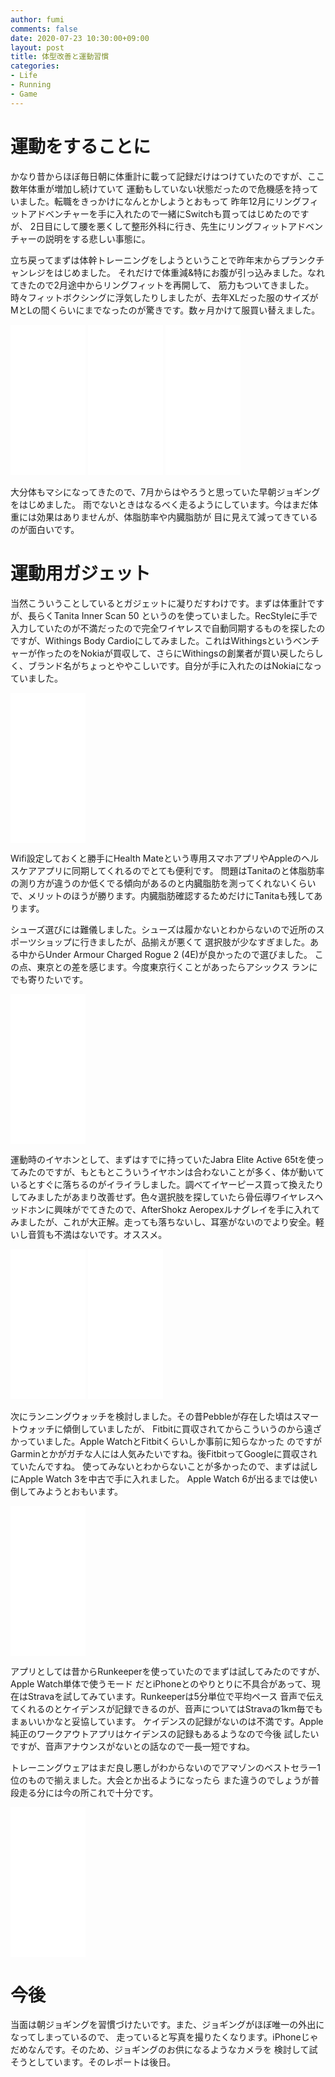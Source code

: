```yaml
---
author: fumi
comments: false
date: 2020-07-23 10:30:00+09:00
layout: post
title: 体型改善と運動習慣
categories:
- Life
- Running
- Game
---
```


# 運動をすることに

かなり昔からほぼ毎日朝に体重計に載って記録だけはつけていたのですが、ここ数年体重が増加し続けていて
運動もしていない状態だったので危機感を持っていました。転職をきっかけになんとかしようとおもって
昨年12月にリングフィットアドベンチャーを手に入れたので一緒にSwitchも買ってはじめたのですが、
2日目にして腰を悪くして整形外科に行き、先生にリングフィットアドベンチャーの説明をする悲しい事態に。

立ち戻ってまずは体幹トレーニングをしようということで昨年末からプランクチャンレジをはじめました。
それだけで体重減&特にお腹が引っ込みました。なれてきたので2月途中からリングフィットを再開して、
筋力もついてきました。時々フィットボクシングに浮気したりしましたが、去年XLだった服のサイズが
MとLの間くらいにまでなったのが驚きです。数ヶ月かけて服買い替えました。

<iframe style="width:120px;height:240px;" marginwidth="0" marginheight="0" scrolling="no" frameborder="0" src="//rcm-fe.amazon-adsystem.com/e/cm?lt1=_blank&bc1=000000&IS2=1&bg1=FFFFFF&fc1=000000&lc1=0000FF&t=torrydiary-22&language=ja_JP&o=9&p=8&l=as4&m=amazon&f=ifr&ref=as_ss_li_til&asins=B07XV8VSZT&linkId=58af941f1dacedf1182a5990f763a2c3"></iframe>
<iframe style="width:120px;height:240px;" marginwidth="0" marginheight="0" scrolling="no" frameborder="0" src="//rcm-fe.amazon-adsystem.com/e/cm?lt1=_blank&bc1=000000&IS2=1&bg1=FFFFFF&fc1=000000&lc1=0000FF&t=torrydiary-22&language=ja_JP&o=9&p=8&l=as4&m=amazon&f=ifr&ref=as_ss_li_til&asins=B07WXL5YPW&linkId=65cbf9429612c1e7a82ee4b0108542f3"></iframe>
<iframe style="width:120px;height:240px;" marginwidth="0" marginheight="0" scrolling="no" frameborder="0" src="//rcm-fe.amazon-adsystem.com/e/cm?lt1=_blank&bc1=000000&IS2=1&bg1=FFFFFF&fc1=000000&lc1=0000FF&t=torrydiary-22&language=ja_JP&o=9&p=8&l=as4&m=amazon&f=ifr&ref=as_ss_li_til&asins=B07HYKWLJH&linkId=a77f658e69b24e4dd7b405429fe865ed"></iframe>

大分体もマシになってきたので、7月からはやろうと思っていた早朝ジョギングをはじめました。
雨でないときはなるべく走るようにしています。今はまだ体重には効果はありませんが、体脂肪率や内臓脂肪が
目に見えて減ってきているのが面白いです。

# 運動用ガジェット

当然こういうことしているとガジェットに凝りだすわけです。まずは体重計ですが、長らくTanita Inner Scan 50 というのを使っていました。RecStyleに手で入力していたのが不満だったので完全ワイヤレスで自動同期するものを探したのですが、Withings Body Cardioにしてみました。これはWithingsというベンチャーが作ったのをNokiaが買収して、さらにWithingsの創業者が買い戻したらしく、ブランド名がちょっとややこしいです。自分が手に入れたのはNokiaになっていました。

<iframe style="width:120px;height:240px;" marginwidth="0" marginheight="0" scrolling="no" frameborder="0" src="//rcm-fe.amazon-adsystem.com/e/cm?lt1=_blank&bc1=000000&IS2=1&bg1=FFFFFF&fc1=000000&lc1=0000FF&t=torrydiary-22&language=ja_JP&o=9&p=8&l=as4&m=amazon&f=ifr&ref=as_ss_li_til&asins=B07B4RFH3Y&linkId=8abac9b760ca4f8f05e042b65dccf602"></iframe>

Wifi設定しておくと勝手にHealth Mateという専用スマホアプリやAppleのヘルスケアアプリに同期してくれるのでとても便利です。
問題はTanitaのと体脂肪率の測り方が違うのか低くでる傾向があるのと内臓脂肪を測ってくれないくらいで、メリットのほうが勝ります。内臓脂肪確認するためだけにTanitaも残してあります。

シューズ選びには難儀しました。シューズは履かないとわからないので近所のスポーツショップに行きましたが、品揃えが悪くて
選択肢が少なすぎました。ある中からUnder Armour Charged Rogue 2 (4E)が良かったので選びました。
この点、東京との差を感じます。今度東京行くことがあったらアシックス ランにでも寄りたいです。

<iframe style="width:120px;height:240px;" marginwidth="0" marginheight="0" scrolling="no" frameborder="0" src="//rcm-fe.amazon-adsystem.com/e/cm?lt1=_blank&bc1=000000&IS2=1&bg1=FFFFFF&fc1=000000&lc1=0000FF&t=torrydiary-22&language=ja_JP&o=9&p=8&l=as4&m=amazon&f=ifr&ref=as_ss_li_til&asins=B07RK28KTD&linkId=8c9d1138aa553a35b113ee1a89e330dc"></iframe>


運動時のイヤホンとして、まずはすでに持っていたJabra Elite Active 65tを使ってみたのですが、もともとこういうイヤホンは合わないことが多く、体が動いているとすぐに落ちるのがイライラしました。調べてイヤーピース買って換えたりしてみましたがあまり改善せず。色々選択肢を探していたら骨伝導ワイヤレスヘッドホンに興味がでてきたので、AfterShokz Aeropexルナグレイを手に入れてみましたが、これが大正解。走っても落ちないし、耳塞がないのでより安全。軽いし音質も不満はないです。オススメ。

<iframe style="width:120px;height:240px;" marginwidth="0" marginheight="0" scrolling="no" frameborder="0" src="//rcm-fe.amazon-adsystem.com/e/cm?lt1=_blank&bc1=000000&IS2=1&bg1=FFFFFF&fc1=000000&lc1=0000FF&t=torrydiary-22&language=ja_JP&o=9&p=8&l=as4&m=amazon&f=ifr&ref=as_ss_li_til&asins=B07DFM1KPB&linkId=90276d674c211b0bff7da02e319ba328"></iframe>
<iframe style="width:120px;height:240px;" marginwidth="0" marginheight="0" scrolling="no" frameborder="0" src="//rcm-fe.amazon-adsystem.com/e/cm?lt1=_blank&bc1=000000&IS2=1&bg1=FFFFFF&fc1=000000&lc1=0000FF&t=torrydiary-22&language=ja_JP&o=9&p=8&l=as4&m=amazon&f=ifr&ref=as_ss_li_til&asins=B07RQLRV7Q&linkId=2d17258c16ab5bb65cdf6996826748ee"></iframe>

次にランニングウォッチを検討しました。その昔Pebbleが存在した頃はスマートウォッチに傾倒していましたが、
Fitbitに買収されてからこういうのから遠ざかっていました。Apple WatchとFitbitくらいしか事前に知らなかった
のですがGarminとかがガチな人には人気みたいですね。後FitbitってGoogleに買収されていたんですね。
使ってみないとわからないことが多かったので、まずは試しにApple Watch 3を中古で手に入れました。
Apple Watch 6が出るまでは使い倒してみようとおもいます。

<iframe style="width:120px;height:240px;" marginwidth="0" marginheight="0" scrolling="no" frameborder="0" src="//rcm-fe.amazon-adsystem.com/e/cm?lt1=_blank&bc1=000000&IS2=1&bg1=FFFFFF&fc1=000000&lc1=0000FF&t=torrydiary-22&language=ja_JP&o=9&p=8&l=as4&m=amazon&f=ifr&ref=as_ss_li_til&asins=B07HDVKKSC&linkId=36a10c6fa6e63389a5aa78436b6f2be2"></iframe>

アプリとしては昔からRunkeeperを使っていたのでまずは試してみたのですが、Apple Watch単体で使うモード
だとiPhoneとのやりとりに不具合があって、現在はStravaを試してみています。Runkeeperは5分単位で平均ペース
音声で伝えてくれるのとケイデンスが記録できるのが、音声についてはStravaの1km毎でもまぁいいかなと妥協しています。
ケイデンスの記録がないのは不満です。Apple純正のワークアウトアプリはケイデンスの記録もあるようなので今後
試したいですが、音声アナウンスがないとの話なので一長一短ですね。

トレーニングウェアはまだ良し悪しがわからないのでアマゾンのベストセラー1位のもので揃えました。大会とか出るようになったら
また違うのでしょうが普段走る分には今の所これで十分です。

<iframe style="width:120px;height:240px;" marginwidth="0" marginheight="0" scrolling="no" frameborder="0" src="//rcm-fe.amazon-adsystem.com/e/cm?lt1=_blank&bc1=000000&IS2=1&bg1=FFFFFF&fc1=000000&lc1=0000FF&t=torrydiary-22&language=ja_JP&o=9&p=8&l=as4&m=amazon&f=ifr&ref=as_ss_li_til&asins=B07W53W3ND&linkId=65fab799d3f33b25f3aee91c30572a84"></iframe>

# 今後

当面は朝ジョギングを習慣づけたいです。また、ジョギングがほぼ唯一の外出になってしまっているので、
走っていると写真を撮りたくなります。iPhoneじゃだめなんです。そのため、ジョギングのお供になるようなカメラを
検討して試そうとしています。そのレポートは後日。
